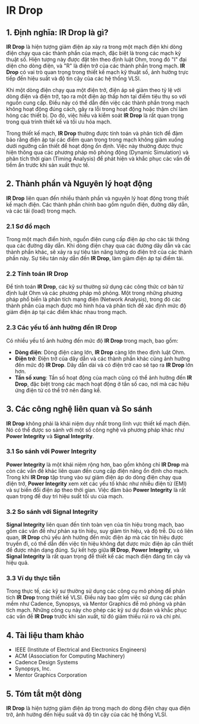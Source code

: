 # IR Drop

## 1. Định nghĩa: **IR Drop** là gì?
**IR Drop** là hiện tượng giảm điện áp xảy ra trong một mạch điện khi dòng điện chạy qua các thành phần của mạch, đặc biệt là trong các mạch kỹ thuật số. Hiện tượng này được đặt tên theo định luật Ohm, trong đó "I" đại diện cho dòng điện, và "R" là điện trở của các thành phần trong mạch. **IR Drop** có vai trò quan trọng trong thiết kế mạch kỹ thuật số, ảnh hưởng trực tiếp đến hiệu suất và độ tin cậy của các hệ thống VLSI.

Khi một dòng điện chạy qua một điện trở, điện áp sẽ giảm theo tỷ lệ với dòng điện và điện trở, tạo ra một điện áp thấp hơn tại điểm tiêu thụ so với nguồn cung cấp. Điều này có thể dẫn đến việc các thành phần trong mạch không hoạt động đúng cách, gây ra lỗi trong hoạt động hoặc thậm chí làm hỏng các thiết bị. Do đó, việc hiểu và kiểm soát **IR Drop** là rất quan trọng trong quá trình thiết kế và tối ưu hóa mạch.

Trong thiết kế mạch, **IR Drop** thường được tính toán và phân tích để đảm bảo rằng điện áp tại các điểm quan trọng trong mạch không giảm xuống dưới ngưỡng cần thiết để hoạt động ổn định. Việc này thường được thực hiện thông qua các phương pháp mô phỏng động (Dynamic Simulation) và phân tích thời gian (Timing Analysis) để phát hiện và khắc phục các vấn đề tiềm ẩn trước khi sản xuất thực tế.

## 2. Thành phần và Nguyên lý hoạt động
**IR Drop** liên quan đến nhiều thành phần và nguyên lý hoạt động trong thiết kế mạch điện. Các thành phần chính bao gồm nguồn điện, đường dây dẫn, và các tải (load) trong mạch. 

### 2.1 Sơ đồ mạch
Trong một mạch điển hình, nguồn điện cung cấp điện áp cho các tải thông qua các đường dây dẫn. Khi dòng điện chạy qua các đường dây dẫn và các thành phần khác, sẽ xảy ra sự tiêu tán năng lượng do điện trở của các thành phần này. Sự tiêu tán này dẫn đến **IR Drop**, làm giảm điện áp tại điểm tải.

### 2.2 Tính toán **IR Drop**
Để tính toán **IR Drop**, các kỹ sư thường sử dụng các công thức cơ bản từ định luật Ohm và các phương pháp mô phỏng. Một trong những phương pháp phổ biến là phân tích mạng điện (Network Analysis), trong đó các thành phần của mạch được mô hình hóa và phân tích để xác định mức độ giảm điện áp tại các điểm khác nhau trong mạch.

### 2.3 Các yếu tố ảnh hưởng đến **IR Drop**
Có nhiều yếu tố ảnh hưởng đến mức độ **IR Drop** trong mạch, bao gồm:
- **Dòng điện**: Dòng điện càng lớn, **IR Drop** càng lớn theo định luật Ohm.
- **Điện trở**: Điện trở của dây dẫn và các thành phần khác cũng ảnh hưởng đến mức độ **IR Drop**. Dây dẫn dài và có điện trở cao sẽ tạo ra **IR Drop** lớn hơn.
- **Tần số xung**: Tần số hoạt động của mạch cũng có thể ảnh hưởng đến **IR Drop**, đặc biệt trong các mạch hoạt động ở tần số cao, nơi mà các hiệu ứng điện từ có thể trở nên đáng kể.

## 3. Các công nghệ liên quan và So sánh
**IR Drop** không phải là khái niệm duy nhất trong lĩnh vực thiết kế mạch điện. Nó có thể được so sánh với một số công nghệ và phương pháp khác như **Power Integrity** và **Signal Integrity**.

### 3.1 So sánh với Power Integrity
**Power Integrity** là một khái niệm rộng hơn, bao gồm không chỉ **IR Drop** mà còn các vấn đề khác liên quan đến cung cấp điện năng ổn định cho mạch. Trong khi **IR Drop** tập trung vào sự giảm điện áp do dòng điện chạy qua điện trở, **Power Integrity** xem xét các yếu tố khác như nhiễu điện từ (EMI) và sự biến đổi điện áp theo thời gian. Việc đảm bảo **Power Integrity** là rất quan trọng để duy trì hiệu suất tối ưu của mạch.

### 3.2 So sánh với Signal Integrity
**Signal Integrity** liên quan đến tính toàn vẹn của tín hiệu trong mạch, bao gồm các vấn đề như phản xạ tín hiệu, suy giảm tín hiệu, và độ trễ. Dù có liên quan, **IR Drop** chủ yếu ảnh hưởng đến mức điện áp mà các tín hiệu được truyền đi, có thể dẫn đến việc tín hiệu không đạt được mức điện áp cần thiết để được nhận dạng đúng. Sự kết hợp giữa **IR Drop**, **Power Integrity**, và **Signal Integrity** là rất quan trọng để thiết kế các mạch điện đáng tin cậy và hiệu quả.

### 3.3 Ví dụ thực tiễn
Trong thực tế, các kỹ sư thường sử dụng các công cụ mô phỏng để phân tích **IR Drop** trong thiết kế VLSI. Điều này bao gồm việc sử dụng các phần mềm như Cadence, Synopsys, và Mentor Graphics để mô phỏng và phân tích mạch. Những công cụ này cho phép các kỹ sư dự đoán và khắc phục các vấn đề **IR Drop** trước khi sản xuất, từ đó giảm thiểu rủi ro và chi phí.

## 4. Tài liệu tham khảo
- IEEE (Institute of Electrical and Electronics Engineers)
- ACM (Association for Computing Machinery)
- Cadence Design Systems
- Synopsys, Inc.
- Mentor Graphics Corporation

## 5. Tóm tắt một dòng
**IR Drop** là hiện tượng giảm điện áp trong mạch do dòng điện chạy qua điện trở, ảnh hưởng đến hiệu suất và độ tin cậy của các hệ thống VLSI.